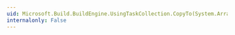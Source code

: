 ```yaml
---
uid: Microsoft.Build.BuildEngine.UsingTaskCollection.CopyTo(System.Array,System.Int32)
internalonly: False
---
```

